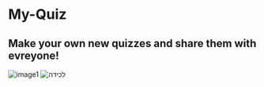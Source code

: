 # My-Quiz
## Make your own new quizzes and share them with evreyone!
![image1](https://user-images.githubusercontent.com/57193257/125136727-0ab28800-e114-11eb-9051-f687057147f0.PNG)
![‏‏לכידה](https://user-images.githubusercontent.com/57193257/125136528-a8598780-e113-11eb-937a-a172018ae4d7.PNG)



